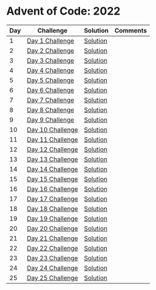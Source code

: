# Advent of Code: 2022

| Day | Challenge | Solution | Comments |
|-----|-----------|----------|------|
| 1   | [Day 1 Challenge](https://adventofcode.com/2022/day/1) | [Solution](#) |  |
| 2   | [Day 2 Challenge](https://adventofcode.com/2022/day/2) | [Solution](#) |  |
| 3   | [Day 3 Challenge](https://adventofcode.com/2022/day/3) | [Solution](#) |  |
| 4   | [Day 4 Challenge](https://adventofcode.com/2022/day/4) | [Solution](#) |  |
| 5   | [Day 5 Challenge](https://adventofcode.com/2022/day/5) | [Solution](#) |  |
| 6   | [Day 6 Challenge](https://adventofcode.com/2022/day/6) | [Solution](#) |  |
| 7   | [Day 7 Challenge](https://adventofcode.com/2022/day/7) | [Solution](#) |  |
| 8   | [Day 8 Challenge](https://adventofcode.com/2022/day/8) | [Solution](#) |  |
| 9   | [Day 9 Challenge](https://adventofcode.com/2022/day/9) | [Solution](#) |  |
| 10  | [Day 10 Challenge](https://adventofcode.com/2022/day/10) | [Solution](#) |  |
| 11  | [Day 11 Challenge](https://adventofcode.com/2022/day/11) | [Solution](#) |  |
| 12  | [Day 12 Challenge](https://adventofcode.com/2022/day/12) | [Solution](#) |  |
| 13  | [Day 13 Challenge](https://adventofcode.com/2022/day/13) | [Solution](#) |  |
| 14  | [Day 14 Challenge](https://adventofcode.com/2022/day/14) | [Solution](#) |  |
| 15  | [Day 15 Challenge](https://adventofcode.com/2022/day/15) | [Solution](#) |  |
| 16  | [Day 16 Challenge](https://adventofcode.com/2022/day/16) | [Solution](#) |  |
| 17  | [Day 17 Challenge](https://adventofcode.com/2022/day/17) | [Solution](#) |  |
| 18  | [Day 18 Challenge](https://adventofcode.com/2022/day/18) | [Solution](#) |  |
| 19  | [Day 19 Challenge](https://adventofcode.com/2022/day/19) | [Solution](#) |  |
| 20  | [Day 20 Challenge](https://adventofcode.com/2022/day/20) | [Solution](#) |  |
| 21  | [Day 21 Challenge](https://adventofcode.com/2022/day/21) | [Solution](#) |  |
| 22  | [Day 22 Challenge](https://adventofcode.com/2022/day/22) | [Solution](#) |  |
| 23  | [Day 23 Challenge](https://adventofcode.com/2022/day/23) | [Solution](#) |  |
| 24  | [Day 24 Challenge](https://adventofcode.com/2022/day/24) | [Solution](#) |  |
| 25  | [Day 25 Challenge](https://adventofcode.com/2022/day/25) | [Solution](#) |  |
